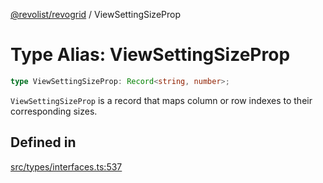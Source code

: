 [@revolist/revogrid](README.md) / ViewSettingSizeProp

# Type Alias: ViewSettingSizeProp

```ts
type ViewSettingSizeProp: Record<string, number>;
```

`ViewSettingSizeProp` is a record that maps column or row indexes to their
corresponding sizes.

## Defined in

[src/types/interfaces.ts:537](https://github.com/revolist/revogrid/blob/3fee8276dedac5f7aa7fa43a0495db32609daeca/src/types/interfaces.ts#L537)
